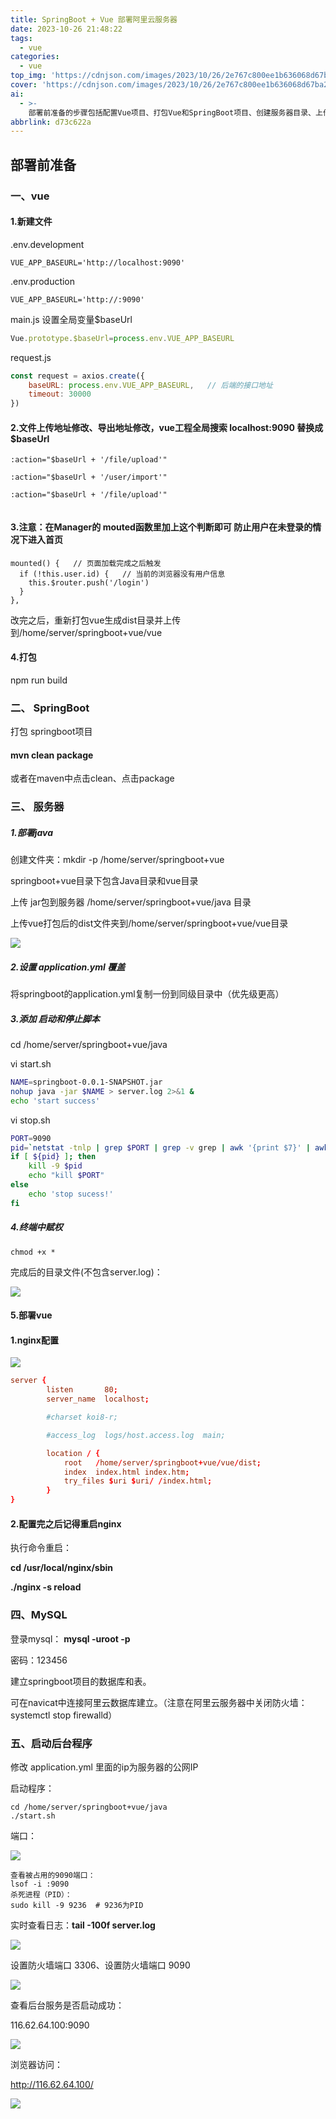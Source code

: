 ```yaml
---
title: SpringBoot + Vue 部署阿里云服务器
date: 2023-10-26 21:48:22
tags:
  - vue
categories:
  - vue
top_img: 'https://cdnjson.com/images/2023/10/26/2e767c800ee1b636068d67ba2f9c3eb7.png'
cover: 'https://cdnjson.com/images/2023/10/26/2e767c800ee1b636068d67ba2f9c3eb7.png'
ai:
  - >-
    部署前准备的步骤包括配置Vue项目、打包Vue和SpringBoot项目、创建服务器目录、上传文件、设置nginx、配置MySQL、启动后台程序等，最终实现了前后端分离的部署。
abbrlink: d73c622a
---
```


## 部署前准备

### 一、vue

#### 1.新建文件 

 .env.development 

```plain
VUE_APP_BASEURL='http://localhost:9090'
```

.env.production

```plain
VUE_APP_BASEURL='http://:9090'
```

main.js 设置全局变量$baseUrl

```js
Vue.prototype.$baseUrl=process.env.VUE_APP_BASEURL
```

request.js

```js
const request = axios.create({
    baseURL: process.env.VUE_APP_BASEURL,   // 后端的接口地址
    timeout: 30000
})
```

#### **2.文件上传地址修改、导出地址修改，vue工程全局搜索 localhost:9090  替换成  $baseUrl**

```vue
:action="$baseUrl + '/file/upload'"

:action="$baseUrl + '/user/import'"

:action="$baseUrl + '/file/upload'"


```

#### 3.**注意**：**在Manager的 mouted函数里加上这个判断即可 防止用户在未登录的情况下进入首页**

```vue
mounted() {   // 页面加载完成之后触发
  if (!this.user.id) {   // 当前的浏览器没有用户信息
    this.$router.push('/login')
  }
},
```

改完之后，重新打包vue生成dist目录并上传到/home/server/springboot+vue/vue

#### 4.打包

npm run build



### 二、 SpringBoot

打包 springboot项目

#### **mvn clean package**

或者在maven中点击clean、点击package

### 三、 服务器

#####  1.部署java 

创建文件夹：mkdir -p /home/server/springboot+vue

springboot+vue目录下包含Java目录和vue目录

上传 jar包到服务器 /home/server/springboot+vue/java 目录



上传vue打包后的dist文件夹到/home/server/springboot+vue/vue目录

![](https://cdnjson.com/images/2023/10/27/image.png)

##### 2.设置 application.yml 覆盖

将springboot的application.yml复制一份到同级目录中（优先级更高）



##### 3.添加 启动和停止脚本

cd /home/server/springboot+vue/java

vi start.sh

```sh
NAME=springboot-0.0.1-SNAPSHOT.jar
nohup java -jar $NAME > server.log 2>&1 &
echo 'start success'
```

vi stop.sh

```sh
PORT=9090
pid=`netstat -tnlp | grep $PORT | grep -v grep | awk '{print $7}' | awk -F/ '{print $1}'`
if [ ${pid} ]; then
    kill -9 $pid
    echo "kill $PORT"
else
    echo 'stop sucess!'
fi
```

##### 4.终端中赋权 

```
chmod +x *
```

完成后的目录文件(不包含server.log)：

![](https://cdnjson.com/images/2023/10/27/imageae67e4dda38123f3.png)

#### 5.**部署vue**

#### 1.nginx配置

![](https://cdnjson.com/images/2023/10/27/imagea289d26309031c9c.png)
    

```conf
server {
        listen       80;
        server_name  localhost;

        #charset koi8-r;

        #access_log  logs/host.access.log  main;

        location / {
            root   /home/server/springboot+vue/vue/dist;
            index  index.html index.htm;
            try_files $uri $uri/ /index.html;
        }
}
```

#### 2.配置完之后记得重启nginx

执行命令重启： 

**cd /usr/local/nginx/sbin**    

**./nginx -s reload**

### 四、MySQL

登录mysql： **mysql -uroot -p** 

密码：123456

建立springboot项目的数据库和表。

可在navicat中连接阿里云数据库建立。（注意在阿里云服务器中关闭防火墙：systemctl stop firewalld）



### 五、启动后台程序

修改 application.yml 里面的ip为服务器的公网IP

启动程序：

```shell
cd /home/server/springboot+vue/java
./start.sh
```

端口：

![](https://cdnjson.com/images/2023/10/27/imagea97e3c197d6282b8.png)

```
查看被占用的9090端口：
lsof -i :9090
杀死进程（PID）：
sudo kill -9 9236  # 9236为PID
```

实时查看日志：**tail -100f server.log**

![](https://cdnjson.com/images/2023/10/27/imagee0a120405cedb028.png)

设置防火墙端口 3306、设置防火墙端口 9090

![](https://cdnjson.com/images/2023/10/27/imageaaada9b587e205ff.png)

查看后台服务是否启动成功：

116.62.64.100:9090

![](https://cdnjson.com/images/2023/10/27/imageb64bef102b20be4f.png)

浏览器访问：

http://116.62.64.100/

![](https://cdnjson.com/images/2023/10/27/image5817a1e3bfe22ede.png)